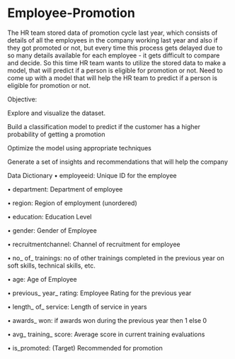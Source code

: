# Employee-Promotion
The HR team stored data of promotion cycle last year, which consists of details of all the employees in the company working last year and also if they got promoted or not, but every time this process gets delayed due to so many details available for each employee - it gets difficult to compare and decide.
So this time HR team wants to utilize the stored data to make a model, that will predict if a person is eligible for promotion or not.
Need to come up with a model that will help the HR team to predict if a person is eligible for promotion or not.

Objective:

Explore and visualize the dataset.

Build a classification model to predict if the customer has a higher probability of getting a promotion

Optimize the model using appropriate techniques

Generate a set of insights and recommendations that will help the company

Data Dictionary
• employeeid: Unique ID for the employee 

• department: Department of employee 

• region: Region of employment (unordered) 

• education: Education Level 

• gender: Gender of Employee 

• recruitmentchannel: Channel of recruitment for employee

• no_ of_ trainings: no of other trainings completed in the previous year on soft skills, technical skills, etc.

• age: Age of Employee

• previous_ year_ rating: Employee Rating for the previous year

• length_ of_ service: Length of service in years

• awards_ won: if awards won during the previous year then 1 else 0

• avg_ training_ score: Average score in current training evaluations

• is_promoted: (Target) Recommended for promotion
